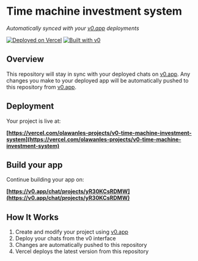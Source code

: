 # Time machine investment system

*Automatically synced with your [v0.app](https://v0.app) deployments*

[![Deployed on Vercel](https://img.shields.io/badge/Deployed%20on-Vercel-black?style=for-the-badge&logo=vercel)](https://vercel.com/olawanles-projects/v0-time-machine-investment-system)
[![Built with v0](https://img.shields.io/badge/Built%20with-v0.app-black?style=for-the-badge)](https://v0.app/chat/projects/yR30KCsRDMW)

## Overview

This repository will stay in sync with your deployed chats on [v0.app](https://v0.app).
Any changes you make to your deployed app will be automatically pushed to this repository from [v0.app](https://v0.app).

## Deployment

Your project is live at:

**[https://vercel.com/olawanles-projects/v0-time-machine-investment-system](https://vercel.com/olawanles-projects/v0-time-machine-investment-system)**

## Build your app

Continue building your app on:

**[https://v0.app/chat/projects/yR30KCsRDMW](https://v0.app/chat/projects/yR30KCsRDMW)**

## How It Works

1. Create and modify your project using [v0.app](https://v0.app)
2. Deploy your chats from the v0 interface
3. Changes are automatically pushed to this repository
4. Vercel deploys the latest version from this repository
